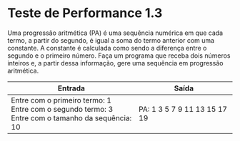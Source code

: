 # Teste de Performance 1.3

Uma progressão aritmética (PA) é uma sequência numérica em que cada termo, a partir do segundo, é igual a soma do termo anterior com uma constante. A constante é calculada como sendo a diferença entre o segundo e o primeiro número. Faça um programa que receba dois números inteiros e, a partir dessa informação, gere uma sequência em progressão aritmética.

| Entrada                         | Saída                  |
|------------------------------------------|---------------------------------|
| Entre com o primeiro termo: 1<br>Entre com o segundo termo: 3<br> Entre com o tamanho da sequência: 10 | PA: 1 3 5 7 9 11 13 15 17 19 |






